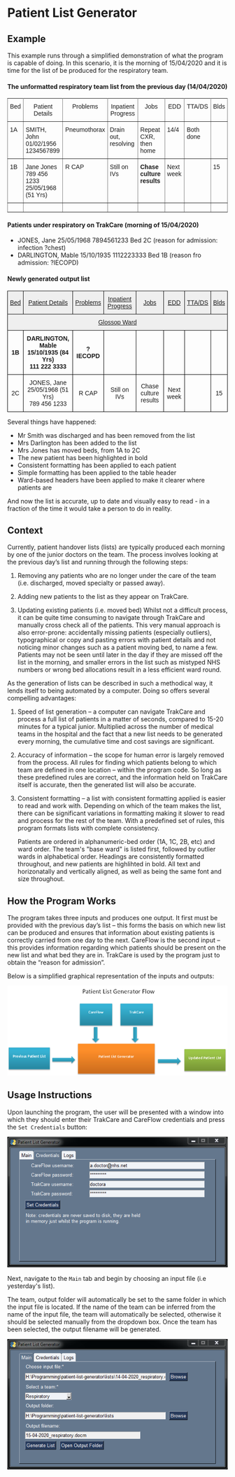 # Patient List Generator

## Example

This example runs through a simplified demonstration of what the program is capable of doing. In this scenario, it is the morning of 15/04/2020 and it is time for the list of be produced for the respiratory team.

#### The unformatted respiratory team list from the previous day (14/04/2020)

<style type="text/css">
.tg  {border-collapse:collapse;border-spacing:0;}
.tg td{font-family:Arial, sans-serif;font-size:14px;padding:10px 5px;border-style:solid;border-width:1px;overflow:hidden;word-break:normal;border-color:black;}
.tg th{font-family:Arial, sans-serif;font-size:14px;font-weight:normal;padding:10px 5px;border-style:solid;border-width:1px;overflow:hidden;word-break:normal;border-color:black;}
.tg .tg-c3ow{border-color:inherit;text-align:center;vertical-align:top}
.tg .tg-0pky{border-color:inherit;text-align:left;vertical-align:top}
</style>
<table class="tg">
  <tr>
    <th class="tg-c3ow">Bed</th>
    <th class="tg-c3ow">Patient Details</th>
    <th class="tg-c3ow">Problems</th>
    <th class="tg-c3ow">Inpatient Progress</th>
    <th class="tg-c3ow">Jobs</th>
    <th class="tg-c3ow">EDD</th>
    <th class="tg-c3ow">TTA/DS</th>
    <th class="tg-c3ow">Blds</th>
  </tr>
  <tr>
    <td class="tg-0pky">1A</td>
    <td class="tg-0pky">SMITH, John<br>01/02/1956<br>1234567899</td>
    <td class="tg-0pky">Pneumothorax</td>
    <td class="tg-0pky">Drain out, resolving</td>
    <td class="tg-0pky">Repeat CXR, then home</td>
    <td class="tg-0pky">14/4</td>
    <td class="tg-0pky">Both done</td>
    <td class="tg-0pky"><br></td>
  </tr>
  <tr>
    <td class="tg-0pky">1B</td>
    <td class="tg-0pky">Jane Jones<br>789 456 1233<br>25/05/1968 (51 Yrs)<br></td>
    <td class="tg-0pky">R CAP</td>
    <td class="tg-0pky">Still on IVs</td>
    <td class="tg-0pky"><span style="font-weight:bold">Chase culture results</span></td>
    <td class="tg-0pky">Next week</td>
    <td class="tg-0pky"></td>
    <td class="tg-0pky">15</td>
  </tr>
  <tr>
    <td class="tg-c3ow"></td>
    <td class="tg-c3ow"></td>
    <td class="tg-c3ow"></td>
    <td class="tg-c3ow"></td>
    <td class="tg-c3ow"></td>
    <td class="tg-c3ow"></td>
    <td class="tg-c3ow"></td>
    <td class="tg-c3ow"></td>
  </tr>
</table>

#### Patients under respiratory on TrakCare (morning of 15/04/2020)

* JONES, Jane 25/05/1968 7894561233 Bed 2C (reason for admission: infection ?chest)
* DARLINGTON, Mable 15/10/1935 1112223333 Bed 1B (reason fro admission: ?IECOPD)

#### Newly generated output list

<style type="text/css">
.tg  {border-collapse:collapse;border-spacing:0;}
.tg td{font-family:Arial, sans-serif;font-size:14px;padding:10px 5px;border-style:solid;border-width:1px;overflow:hidden;word-break:normal;border-color:black;}
.tg th{font-family:Arial, sans-serif;font-size:14px;font-weight:normal;padding:10px 5px;border-style:solid;border-width:1px;overflow:hidden;word-break:normal;border-color:black;}
.tg .tg-18eh{font-weight:bold;border-color:#000000;text-align:center;vertical-align:middle}
.tg .tg-tiis{text-decoration:underline;background-color:#efefef;border-color:#000000;text-align:center;vertical-align:middle}
.tg .tg-xwyw{border-color:#000000;text-align:center;vertical-align:middle}
</style>
<table class="tg">
  <tr>
    <th class="tg-tiis">Bed</th>
    <th class="tg-tiis">Patient Details</th>
    <th class="tg-tiis">Problems</th>
    <th class="tg-tiis">Inpatient Progress</th>
    <th class="tg-tiis">Jobs</th>
    <th class="tg-tiis">EDD</th>
    <th class="tg-tiis">TTA/DS</th>
    <th class="tg-tiis">Blds</th>
  </tr>
  <tr>
    <td class="tg-tiis" colspan="8">Glossop Ward</td>
  </tr>
  <tr>
    <td class="tg-18eh">1B</td>
    <td class="tg-18eh">DARLINGTON, Mable<br>15/10/1935 (84 Yrs)<br>111 222 3333</td>
    <td class="tg-18eh">?IECOPD</td>
    <td class="tg-18eh"></td>
    <td class="tg-18eh"></td>
    <td class="tg-18eh"></td>
    <td class="tg-18eh"></td>
    <td class="tg-18eh"><br></td>
  </tr>
  <tr>
    <td class="tg-xwyw">2C</td>
    <td class="tg-xwyw">JONES, Jane<br>25/05/1968 (51 Yrs)<br>789 456 1233</td>
    <td class="tg-xwyw">R CAP</td>
    <td class="tg-xwyw">Still on IVs</td>
    <td class="tg-xwyw">Chase culture results</td>
    <td class="tg-xwyw">Next week</td>
    <td class="tg-xwyw"></td>
    <td class="tg-xwyw">15</td>
  </tr>
</table>

Several things have happened:

* Mr Smith was discharged and has been removed from the list
* Mrs Darlington has been added to the list
* Mrs Jones has moved beds, from 1A to 2C
* The new patient has been highlighted in bold
* Consistent formatting has been applied to each patient
* Simple formatting has been applied to the table header
* Ward-based headers have been applied to make it clearer where patients are

And now the list is accurate, up to date and visually easy to read - in a fraction of the time it would take a person to do in reality.

## Context

Currently, patient handover lists (lists) are typically produced each morning by one of the junior doctors on the team. The process involves looking at the previous day’s list and running through the following steps:

1. Removing any patients who are no longer under the care of the team (i.e. discharged, moved specialty or passed away).

2. Adding new patients to the list as they appear on TrakCare.

3. Updating existing patients (i.e.  moved bed)
Whilst not a difficult process, it can be quite time consuming to navigate through TrakCare and manually cross check all of the patients. This very manual approach is also error-prone: accidentally missing patients (especially outliers), typographical or copy and pasting errors with patient details and not noticing minor changes such as a patient moving bed, to name a few. Patients may not be seen until later in the day if they are missed off the list in the morning, and smaller errors in the list such as mistyped NHS numbers or wrong bed allocations result in a less efficient ward round.

As the generation of lists can be described in such a methodical way, it lends itself to being automated by a computer. Doing so offers several compelling advantages:

1. Speed of list generation – a computer can navigate TrakCare and process a full list of patients in a matter of seconds, compared to 15-20 minutes for a typical junior. Multiplied across the number of medical teams in the hospital and the fact that a new list needs to be generated every morning, the cumulative time and cost savings are significant.

2. Accuracy of information – the scope for human error is largely removed from the process. All rules for finding which patients belong to which team are defined in one location – within the program code. So long as these predefined rules are correct, and the information held on TrakCare itself is accurate, then the generated list will also be accurate.

3. Consistent formatting – a list with consistent formatting applied is easier to read and work with. Depending on which of the team makes the list, there can be significant variations in formatting making it slower to read and process for the rest of the team. With a predefined set of rules, this program formats lists with complete consistency.

    Patients are ordered in alphanumeric-bed order (1A, 1C, 2B, etc) and ward order. The team's "base ward" is listed first, followed by outlier wards in alphabetical order. Headings are consistently formatted throughout, and new patients are highlihted in bold. All text and horizonatally and vertically aligned, as well as being the same font and size throughout.

## How the Program Works

The program takes three inputs and produces one output. It first must be provided with the previous day’s list – this forms the basis on which new list can be produced and ensures that information about existing patients is correctly carried from one day to the next. CareFlow is the second input – this provides information regarding which patients should be present on the new list and what bed they are in. TrakCare is used by the program just to obtain the “reason for admission”.

Below is a simplified graphical representation of the inputs and outputs:

![Flow](https://github.com/mfreeborn/patient-list-generator/blob/master/images/Patient%20list%20flow.png?raw=true)

## Usage Instructions

Upon launching the program, the user will be presented with a window into which they should enter their TrakCare and CareFlow credentials and press the `Set Credentials` button:

![Setting credentials](https://github.com/mfreeborn/patient-list-generator/blob/master/images/credentials-screen.PNG?raw=true)

Next, navigate to the `Main` tab and begin by choosing an input file (i.e yesterday's list).

The team, output folder will automatically be set to the same folder in which the input file is located. If the name of the team can be inferred from the name of the input file, the team will automatically be selected, otherwise it should be selected manually from the dropdown box. Once the team has been selected, the output filename will be generated.

![Configuring settings](https://github.com/mfreeborn/patient-list-generator/blob/master/images/settings.PNG?raw=true)
